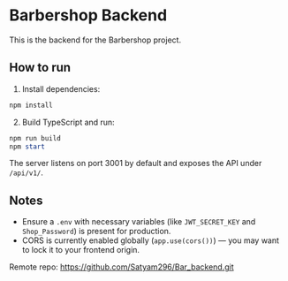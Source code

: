 # Barbershop Backend

This is the backend for the Barbershop project.

## How to run

1. Install dependencies:

```powershell
npm install
```

2. Build TypeScript and run:

```powershell
npm run build
npm start
```

The server listens on port 3001 by default and exposes the API under `/api/v1/`.

## Notes
- Ensure a `.env` with necessary variables (like `JWT_SECRET_KEY` and `Shop_Password`) is present for production.
- CORS is currently enabled globally (`app.use(cors())`) — you may want to lock it to your frontend origin.

Remote repo: https://github.com/Satyam296/Bar_backend.git
